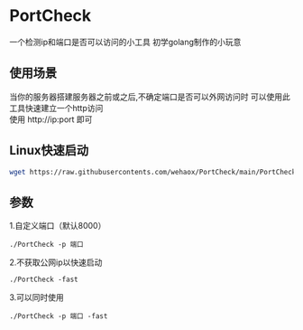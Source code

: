 # PortCheck
一个检测ip和端口是否可以访问的小工具
初学golang制作的小玩意  
## 使用场景  
当你的服务器搭建服务器之前或之后,不确定端口是否可以外网访问时
可以使用此工具快速建立一个http访问  
使用 http://ip:port 即可  
## Linux快速启动
```bash
wget https://raw.githubusercontents.com/wehaox/PortCheck/main/PortCheck_Linux && chmod +x ./PortCheck_Linux && ./PortCheck_Linux -p 8001
```
## 参数  
1.自定义端口（默认8000）
```shell
./PortCheck -p 端口
```
2.不获取公网ip以快速启动
```shell
./PortCheck -fast 
```
3.可以同时使用
```shell
./PortCheck -p 端口 -fast
```
